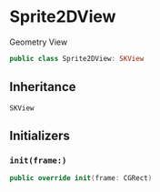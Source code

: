 # Sprite2DView

Geometry View

``` swift
public class Sprite2DView:​ SKView
```

## Inheritance

`SKView`

## Initializers

### `init(frame:​)`

``` swift
public override init(frame:​ CGRect)
```
